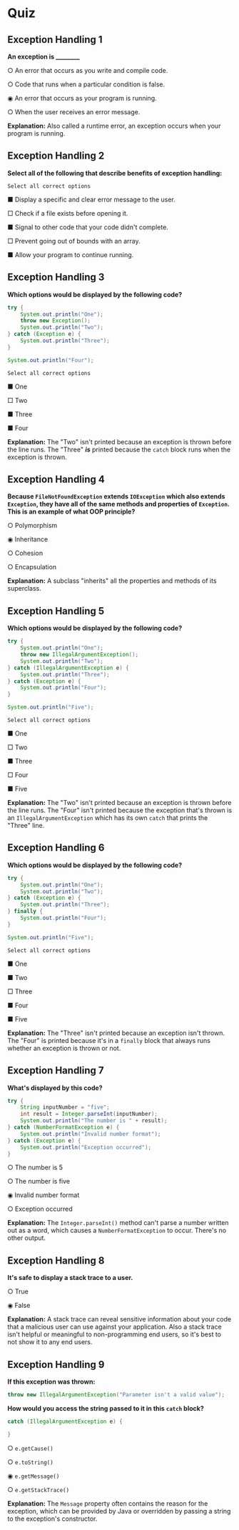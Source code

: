 # Quiz

## **Exception Handling 1**

**An exception is ________**

○ An error that occurs as you write and compile code.

○ Code that runs when a particular condition is false.

◉ An error that occurs as your program is running.

○ When the user receives an error message.

**Explanation:** Also called a runtime error, an exception occurs when your program is running.


## **Exception Handling 2**

**Select all of the following that describe benefits of exception handling:**

	Select all correct options

■ Display a specific and clear error message to the user.

□ Check if a file exists before opening it.

■ Signal to other code that your code didn't complete.

□ Prevent going out of bounds with an array.

■ Allow your program to continue running.


## **Exception Handling 3**

**Which options would be displayed by the following code?**

```java
try {
    System.out.println("One");
    throw new Exception();
    System.out.println("Two");
} catch (Exception e) {
    System.out.println("Three");
}

System.out.println("Four");
```

	Select all correct options

■ One

□ Two

■ Three

■ Four

**Explanation:** The "Two" isn't printed because an exception is thrown before the line runs. The "Three" **_is_** printed because the `catch` block runs when the exception is thrown.


## **Exception Handling 4**

**Because `FileNotFoundException` extends `IOException` which also extends `Exception`, they have all of the same methods and properties of `Exception`. This is an example of what OOP principle?**

○ Polymorphism

◉ Inheritance

○ Cohesion

○ Encapsulation

**Explanation:** A subclass "inherits" all the properties and methods of its superclass.


## **Exception Handling 5**

**Which options would be displayed by the following code?**

```java
try {
    System.out.println("One");
    throw new IllegalArgumentException();
    System.out.println("Two");
} catch (IllegalArgumentException e) {
    System.out.println("Three");
} catch (Exception e) {
    System.out.println("Four");
}

System.out.println("Five");
```

	Select all correct options

■ One

□ Two

■ Three

□ Four

■ Five

**Explanation:** The "Two" isn't printed because an exception is thrown before the line runs. The "Four" isn't printed because the exception that's thrown is an `IllegalArgumentException` which has its own `catch` that prints the "Three" line.


## **Exception Handling 6**

**Which options would be displayed by the following code?**

```java
try {
    System.out.println("One");
    System.out.println("Two");
} catch (Exception e) {
    System.out.println("Three");
} finally {
    System.out.println("Four");
}

System.out.println("Five");
```

	Select all correct options

■ One

■ Two

□ Three

■ Four

■ Five

**Explanation:** The "Three" isn't printed because an exception isn't thrown. The "Four" is printed because it's in a `finally` block that always runs whether an exception is thrown or not.


## **Exception Handling 7**

**What's displayed by this code?**

```java
try {
    String inputNumber = "five";
    int result = Integer.parseInt(inputNumber);
    System.out.println("The number is " + result);
} catch (NumberFormatException e) {
    System.out.println("Invalid number format");
} catch (Exception e) {
    System.out.println("Exception occurred");
}
```

○ The number is 5

○ The number is five

◉ Invalid number format

○ Exception occurred

**Explanation:** The `Integer.parseInt()` method can't parse a number written out as a word, which causes a `NumberFormatException` to occur. There's no other output.


## **Exception Handling 8**

**It's safe to display a stack trace to a user.**

○ True

◉ False

**Explanation:** A stack trace can reveal sensitive information about your code that a malicious user can use against your application. Also a stack trace isn't helpful or meaningful to non-programming end users, so it's best to not show it to any end users.


## **Exception Handling 9**

**If this exception was thrown:**

```java
throw new IllegalArgumentException("Parameter isn't a valid value");
```

**How would you access the string passed to it in this `catch` block?**

```java
catch (IllegalArgumentException e) {

}
```

○  `e.getCause()`

○  `e.toString()`

◉  `e.getMessage()`

○  `e.getStackTrace()`

**Explanation:** The `Message` property often contains the reason for the exception, which can be provided by Java or overridden by passing a string to the exception's constructor.
